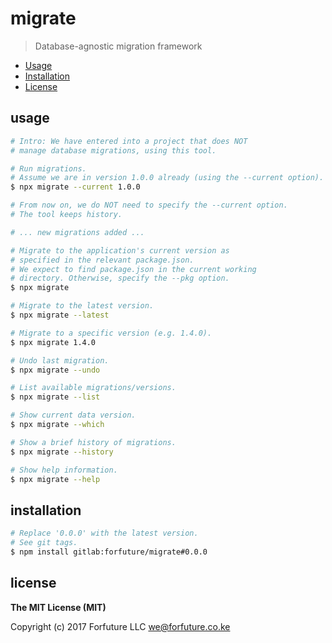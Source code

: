 # migrate

> Database-agnostic migration framework

* [Usage](#usage)
* [Installation](#installation)
* [License](#license)


<a name="usage"></a>
## usage

```bash
# Intro: We have entered into a project that does NOT
# manage database migrations, using this tool.

# Run migrations.
# Assume we are in version 1.0.0 already (using the --current option).
$ npx migrate --current 1.0.0

# From now on, we do NOT need to specify the --current option.
# The tool keeps history.

# ... new migrations added ...

# Migrate to the application's current version as
# specified in the relevant package.json.
# We expect to find package.json in the current working
# directory. Otherwise, specify the --pkg option.
$ npx migrate

# Migrate to the latest version.
$ npx migrate --latest

# Migrate to a specific version (e.g. 1.4.0).
$ npx migrate 1.4.0

# Undo last migration.
$ npx migrate --undo

# List available migrations/versions.
$ npx migrate --list

# Show current data version.
$ npx migrate --which

# Show a brief history of migrations.
$ npx migrate --history

# Show help information.
$ npx migrate --help
```


<a name="installation"></a>
## installation

```bash
# Replace '0.0.0' with the latest version.
# See git tags.
$ npm install gitlab:forfuture/migrate#0.0.0
```


<a name="license"></a>
## license

**The MIT License (MIT)**

Copyright (c) 2017 Forfuture LLC <we@forfuture.co.ke>
